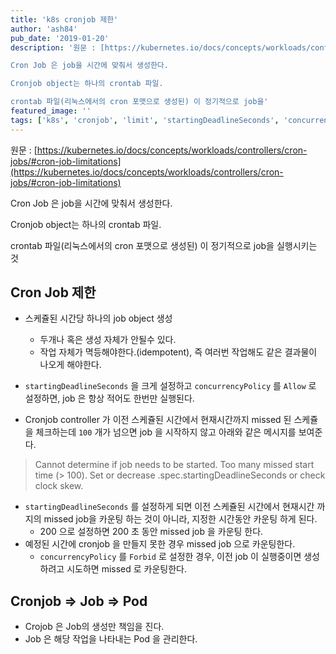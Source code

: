 ```yaml
---
title: 'k8s cronjob 제한'
author: 'ash84'
pub_date: '2019-01-20'
description: '원문 : [https://kubernetes.io/docs/concepts/workloads/controllers/cron-jobs/#cron-job-limitations](https://kubernetes.io/docs/concepts/workloads/controllers/cron-jobs/#cron-job-limitations)

Cron Job 은 job을 시간에 맞춰서 생성한다. 

Cronjob object는 하나의 crontab 파일. 

crontab 파일(리눅스에서의 cron 포맷으로 생성된) 이 정기적으로 job을'
featured_image: ''
tags: ['k8s', 'cronjob', 'limit', 'startingDeadlineSeconds', 'concurrencyPolicy']
---
```


원문 : [https://kubernetes.io/docs/concepts/workloads/controllers/cron-jobs/#cron-job-limitations](https://kubernetes.io/docs/concepts/workloads/controllers/cron-jobs/#cron-job-limitations)

Cron Job 은 job을 시간에 맞춰서 생성한다. 

Cronjob object는 하나의 crontab 파일. 

crontab 파일(리눅스에서의 cron 포맷으로 생성된) 이 정기적으로 job을 실행시키는 것 

## Cron Job 제한

- 스케쥴된 시간당 하나의 job object 생성
    - 두개나 혹은 생성 자체가 안될수 있다.
    - 작업 자체가 멱등해야한다.(idempotent), 즉 여러번 작업해도 같은 결과물이 나오게 해야한다.

- `startingDeadlineSeconds` 을 크게 설정하고 `concurrencyPolicy` 를 `Allow` 로 설정하면, job 은 항상 적어도 한번만 실행된다.

- Cronjob controller 가 이전 스케쥴된 시간에서 현재시간까지 missed 된 스케쥴을 체크하는데 `100` 개가 넘으면 job 을 시작하지 않고 아래와 같은 메시지를 보여준다.


 > Cannot determine if job needs to be started. Too many missed start time (> 100). Set or decrease .spec.startingDeadlineSeconds or check clock skew.


- `startingDeadlineSeconds` 를 설정하게 되면 이전 스케쥴된 시간에서 현재시간 까지의 missed job을 카운팅 하는 것이 아니라, 지정한 시간동안 카운팅 하게 된다.
    - 200 으로 설정하면 200 초 동안 missed job 을 카운팅 한다.
- 예정된 시간에 cronjob 을 만들지 못한 경우 missed job 으로 카운팅한다.
    - `concurrencyPolicy` 를 `Forbid` 로 설정한 경우, 이전 job 이 실행중이면 생성하려고 시도하면 missed 로 카운팅한다.

## Cronjob ⇒ Job ⇒ Pod

- Crojob 은 Job의 생성만 책임을 진다.
- Job 은 해당 작업을 나타내는 Pod 을 관리한다.
